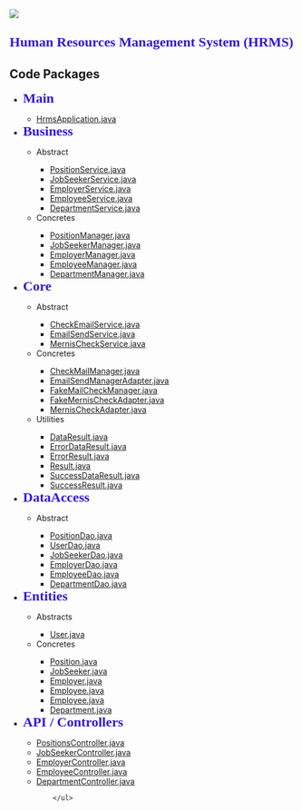 <img src="https://r.resimlink.com/3tyD.png"></img> 

<h2><font face="tahoma" size="5" color="#361ad6"> Human Resources Management System (HRMS) </font></h2>

<h2>Code Packages</h2>

<ul>
    <li><b><font face="tahoma" size="5" color="#361ad6"> Main </font></b></li>
        <ul>
            <li><a  target=”#361ad6” href='https://github.com/tubaaktas/HRMS/blob/master/src/main/java/kodlamaio/hrms/HrmsApplication.java'> HrmsApplication.java </a></li>
        </ul>
    <li><b><font face="tahoma" size="5" color="#361ad6"> Business </font></b></li>
        <ul>
            <li>Abstract</li>
                <ul>
                    <li><a target=”#361ad6” href="https://github.com/tubaaktas/HRMS/blob/master/src/main/java/kodlamaio/hrms/business/abstracts/PositionService.java">PositionService.java</a></li>
                    <li><a target=”#361ad6” href="https://github.com/tubaaktas/HRMS/blob/master/src/main/java/kodlamaio/hrms/business/abstracts/JobSeekerService.java">JobSeekerService.java</a></li>
                    <li><a target=”#361ad6” href="https://github.com/tubaaktas/HRMS/blob/master/src/main/java/kodlamaio/hrms/business/abstracts/EmployerService.java">EmployerService.java</a></li>
                    <li><a target=”#361ad6” href="https://github.com/tubaaktas/HRMS/blob/master/src/main/java/kodlamaio/hrms/business/abstracts/EmployeeService.java">EmployeeService.java</a></li>
                    <li><a target=”#361ad6” href="https://github.com/tubaaktas/HRMS/blob/master/src/main/java/kodlamaio/hrms/business/abstracts/DepartmentService.java">DepartmentService.java</a></li>
                </ul>
            <li>Concretes</li>
                <ul>
                    <li><a target=”#361ad6” href="https://github.com/tubaaktas/HRMS/blob/master/src/main/java/kodlamaio/hrms/business/concretes/PositionManager.java">PositionManager.java</a></li>
                    <li><a target=”#361ad6” href="https://github.com/tubaaktas/HRMS/blob/master/src/main/java/kodlamaio/hrms/business/concretes/JobSeekerManager.java">JobSeekerManager.java</a></li>
                    <li><a target=”#361ad6” href="https://github.com/tubaaktas/HRMS/blob/master/src/main/java/kodlamaio/hrms/business/concretes/EmployerManager.java">EmployerManager.java</a></li>
                    <li><a target=”#361ad6” href="https://github.com/tubaaktas/HRMS/blob/master/src/main/java/kodlamaio/hrms/business/concretes/EmployeeManager.java">EmployeeManager.java</a></li>
                    <li><a target=”#361ad6” href="https://github.com/tubaaktas/HRMS/blob/master/src/main/java/kodlamaio/hrms/business/concretes/DepartmentManager.java">DepartmentManager.java</a></li>
                </ul>
        </ul>
    <li><b><font face="tahoma" size="5" color="#361ad6"> Core </font></b></li>
    <ul>
        <li>Abstract</li>
        <ul>
            <li><a target=”#361ad6” href="https://github.com/tubaaktas/HRMS/blob/master/src/main/java/kodlamaio/hrms/core/abstracts/CheckEmailService.java">CheckEmailService.java</a></li>
            <li><a target=”#361ad6” href="https://github.com/tubaaktas/HRMS/blob/master/src/main/java/kodlamaio/hrms/core/abstracts/EmailSendService.java">EmailSendService.java</a></li>
            <li><a target=”#361ad6” href="https://github.com/tubaaktas/HRMS/blob/master/src/main/java/kodlamaio/hrms/core/abstracts/MernisCheckService.java">MernisCheckService.java</a></li>
        </ul>
        <li>Concretes</li>
        <ul>
            <li><a target=”#361ad6” href="https://github.com/tubaaktas/HRMS/blob/master/src/main/java/kodlamaio/hrms/core/concretes/CheckMailManager.java">CheckMailManager.java</a></li>
            <li><a target=”#361ad6” href="https://github.com/tubaaktas/HRMS/blob/master/src/main/java/kodlamaio/hrms/core/concretes/EmailSendManagerAdapter.java">EmailSendManagerAdapter.java</a></li>
            <li><a target=”#361ad6” href="https://github.com/tubaaktas/HRMS/blob/master/src/main/java/kodlamaio/hrms/core/concretes/FakeMailCheckManager.java">FakeMailCheckManager.java</a></li>
            <li><a target=”#361ad6” href="https://github.com/tubaaktas/HRMS/blob/master/src/main/java/kodlamaio/hrms/core/concretes/FakeMernisCheckAdapter.java">FakeMernisCheckAdapter.java</a></li>
            <li><a target=”#361ad6” href="https://github.com/tubaaktas/HRMS/blob/master/src/main/java/kodlamaio/hrms/core/concretes/MernisCheckAdapter.java">MernisCheckAdapter.java</a></li>
        </ul>
        <li>Utilities</li>
        <ul>
            <li><a target=”#361ad6” href="https://github.com/tubaaktas/HRMS/blob/master/src/main/java/kodlamaio/hrms/core/utilities/DataResult.java">DataResult.java</a></li>
            <li><a target=”#361ad6” href="https://github.com/tubaaktas/HRMS/blob/master/src/main/java/kodlamaio/hrms/core/utilities/ErrorDataResult.java">ErrorDataResult.java</a></li>
            <li><a target=”#361ad6” href="https://github.com/tubaaktas/HRMS/blob/master/src/main/java/kodlamaio/hrms/core/utilities/ErrorResult.java">ErrorResult.java</a></li>
            <li><a target=”#361ad6” href="https://github.com/tubaaktas/HRMS/blob/master/src/main/java/kodlamaio/hrms/core/utilities/Result.java">Result.java</a></li>
            <li><a target=”#361ad6” href="https://github.com/tubaaktas/HRMS/blob/master/src/main/java/kodlamaio/hrms/core/utilities/SuccessDataResult.java">SuccessDataResult.java</a></li>
            <li><a target=”#361ad6” href="https://github.com/tubaaktas/HRMS/blob/master/src/main/java/kodlamaio/hrms/core/utilities/SuccessResult.java">SuccessResult.java</a></li>
        </ul>
    </ul>
    <li><b><font face="tahoma" size="5" color="#361ad6"> DataAccess </font></b></li>
        <ul>
            <li>Abstract</li>
                <ul>
                    <li><a target=”#361ad6” href="https://github.com/tubaaktas/HRMS/blob/master/src/main/java/kodlamaio/hrms/dataaccess/abstracts/PositionDao.java">PositionDao.java</a></li>
                    <li><a target=”#361ad6” href="https://github.com/tubaaktas/HRMS/blob/master/src/main/java/kodlamaio/hrms/dataaccess/abstracts/UserDao.java">UserDao.java</a></li>
                    <li><a target=”#361ad6” href="https://github.com/tubaaktas/HRMS/blob/master/src/main/java/kodlamaio/hrms/dataaccess/abstracts/JobSeekerDao.java">JobSeekerDao.java</a></li>
                    <li><a target=”#361ad6” href="https://github.com/tubaaktas/HRMS/blob/master/src/main/java/kodlamaio/hrms/dataaccess/abstracts/EmployerDao.java">EmployerDao.java</a></li>
                    <li><a target=”#361ad6” href="https://github.com/tubaaktas/HRMS/blob/master/src/main/java/kodlamaio/hrms/dataaccess/abstracts/EmployeeDao.java">EmployeeDao.java</a></li>
                    <li><a target=”#361ad6” href="https://github.com/tubaaktas/HRMS/blob/master/src/main/java/kodlamaio/hrms/dataaccess/abstracts/DepartmentDao.java">DepartmentDao.java</a></li>
                </ul>
        </ul>
    <li><b><font face="tahoma" size="5" color="#361ad6"> Entities </font></b></li>
        <ul>
            <li>Abstracts</li>
            <ul>
                <li><a target=”#361ad6” href="https://github.com/tubaaktas/HRMS/blob/master/src/main/java/kodlamaio/hrms/entities/abstracts/User.java">User.java</a></li>
            </ul>
            <li>Concretes</li>
                <ul>
                    <li><a target=”#361ad6” href="https://github.com/tubaaktas/HRMS/blob/master/src/main/java/kodlamaio/hrms/entities/concretes/Position.java">Position.java</a></li>
                    <li><a target=”#361ad6”
                           href="https://github.com/tubaaktas/HRMS/blob/master/src/main/java/kodlamaio/hrms/entities/concretes/JobSeeker.java">JobSeeker.java</a></li>
                      <li><a target=”#361ad6”
                             href="https://github.com/tubaaktas/HRMS/blob/master/src/main/java/kodlamaio/hrms/entities/concretes/Employer.java">Employer.java</a></li>
                    <li><a target=”#361ad6” 
                           href="https://github.com/tubaaktas/HRMS/blob/master/src/main/java/kodlamaio/hrms/entities/concretes/Employee.java">Employee.java</a></li>
                     <li><a target=”#361ad6” 
                            href="https://github.com/tubaaktas/HRMS/blob/master/src/main/java/kodlamaio/hrms/entities/concretes/Employee.java">Employee.java</a></li>
                    <li><a target=”#361ad6” 
                            href="https://github.com/tubaaktas/HRMS/blob/master/src/main/java/kodlamaio/hrms/entities/concretes/Department.java">Department.java</a></li>
                </ul>
        </ul>   
<li><b><font face="tahoma" size="5" color="#361ad6"> API / Controllers </font></b></li>
        <ul>
            <li><a target=”#361ad6” href='https://github.com/tubaaktas/HRMS/blob/master/src/main/java/kodlamaio/hrms/api/controllers/PositionsController.java'> PositionsController.java </a></li>
            <li><a target=”#361ad6” href='https://github.com/tubaaktas/HRMS/blob/master/src/main/java/kodlamaio/hrms/api/controllers/JobSeekerController.java'> JobSeekerController.java </a></li>
            <li><a target=”#361ad6” href='https://github.com/tubaaktas/HRMS/blob/master/src/main/java/kodlamaio/hrms/api/controllers/EmployerController.java'> EmployerController.java </a></li>
            <li><a target=”#361ad6” href='https://github.com/tubaaktas/HRMS/blob/master/src/main/java/kodlamaio/hrms/api/controllers/EmployeeController.java'> EmployeeController.java </a></li>
            <li><a target=”#361ad6” href='https://github.com/tubaaktas/HRMS/blob/master/src/main/java/kodlamaio/hrms/api/controllers/DepartmentController.java'> DepartmentController.java </a></li>
            
        </ul>

